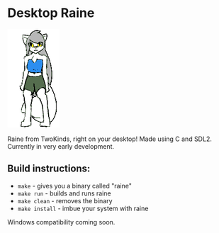 # Desktop Raine

![Raine!](img/1.png)

Raine from TwoKinds, right on your desktop! Made using C and SDL2. Currently in very early development.

## Build instructions:
* `make` - gives you a binary called "raine"
* `make run` - builds and runs raine
* `make clean` - removes the binary
* `make install` - imbue your system with raine

Windows compatibility coming soon.